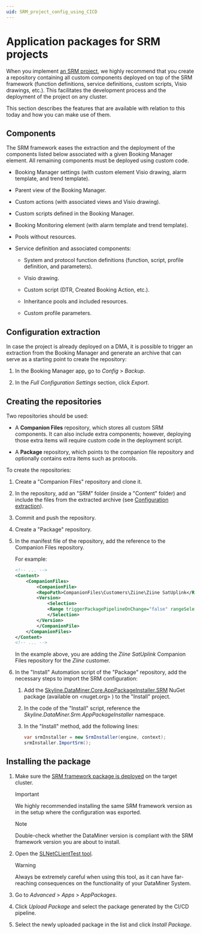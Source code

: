 ```yaml
---
uid: SRM_project_config_using_CICD
---
```


# Application packages for SRM projects

When you implement [an SRM project](xref:About_SRM), we highly recommend that you create a repository containing all custom components deployed on top of the SRM framework (function definitions, service definitions, custom scripts, Visio drawings, etc.). This facilitates the development process and the deployment of the project on any cluster.

This section describes the features that are available with relation to this today and how you can make use of them.

## Components

The SRM framework eases the extraction and the deployment of the components listed below associated with a given Booking Manager element. All remaining components must be deployed using custom code.

- Booking Manager settings (with custom element Visio drawing, alarm template, and trend template).

- Parent view of the Booking Manager.

- Custom actions (with associated views and Visio drawing).

- Custom scripts defined in the Booking Manager.

- Booking Monitoring element (with alarm template and trend template).

- Pools without resources.

- Service definition and associated components:

  - System and protocol function definitions (function, script, profile definition, and parameters).

  - Visio drawing.

  - Custom script (DTR, Created Booking Action, etc.).

  - Inheritance pools and included resources.

  - Custom profile parameters.

## Configuration extraction

In case the project is already deployed on a DMA, it is possible to trigger an extraction from the Booking Manager and generate an archive that can serve as a starting point to create the repository:

1. In the Booking Manager app, go to *Config* > *Backup*.

1. In the *Full Configuration Settings* section, click *Export*.

## Creating the repositories

Two repositories should be used:

- A **Companion Files** repository, which stores all custom SRM components. It can also include extra components; however, deploying those extra items will require custom code in the deployment script.

- A **Package** repository, which points to the companion file repository and optionally contains extra items such as protocols.

To create the repositories:

1. Create a "Companion Files" repository and clone it.

1. In the repository, add an "SRM" folder (inside a "Content" folder) and include the files from the extracted archive (see [Configuration extraction](#configuration-extraction)).

1. Commit and push the repository.

1. Create a "Package" repository.

1. In the manifest file of the repository, add the reference to the Companion Files repository.

   For example:

   ```xml
   <!-- ... -->
   <Content>
       <CompanionFiles>
           <CompanionFile>
           <RepoPath>CompanionFiles\Customers\Ziine\Ziine SatUplink</RepoPath>
           <Version>
               <Selection>
               <Range triggerPackagePipelineOnChange="false" rangeSelection="latestRelease">1.0.0.X</Range>
               </Selection>
           </Version>
           </CompanionFile>
       </CompanionFiles>
   </Content>
   <!-- ... -->
   ```

   In the example above, you are adding the *Ziine SatUplink* Companion Files repository for the *Ziine* customer.

1. In the "Install" Automation script of the "Package" repository, add the necessary steps to import the SRM configuration:

   1. Add the [Skyline.DataMiner.Core.AppPackageInstaller.SRM](https://www.nuget.org/packages/Skyline.DataMiner.Core.AppPackageInstaller.SRM) NuGet package (available on <nuget.org> ) to the "Install" project.

   1. In the code of the "Install" script, reference the *Skyline.DataMiner.Srm.AppPackageInstaller* namespace.

   1. In the "Install" method, add the following lines:

      ```csharp
      var srmInstaller = new SrmInstaller(engine, context);
      srmInstaller.ImportSrm();
      ```

## Installing the package

1. Make sure the [SRM framework package is deployed](xref:deploying_srm) on the target cluster.

   > [!IMPORTANT]
   > We highly recommended installing the same SRM framework version as in the setup where the configuration was exported.

   > [!NOTE]
   > Double-check whether the DataMiner version is compliant with the SRM framework version you are about to install.

1. Open the [SLNetCLientTest tool](xref:Opening_the_SLNetClientTest_tool).

   > [!WARNING]
   > Always be extremely careful when using this tool, as it can have far-reaching consequences on the functionality of your DataMiner System.

1. Go to *Advanced* > *Apps* > *AppPackages*.

1. Click *Upload Package* and select the package generated by the CI/CD pipeline.

1. Select the newly uploaded package in the list and click *Install Package*.
